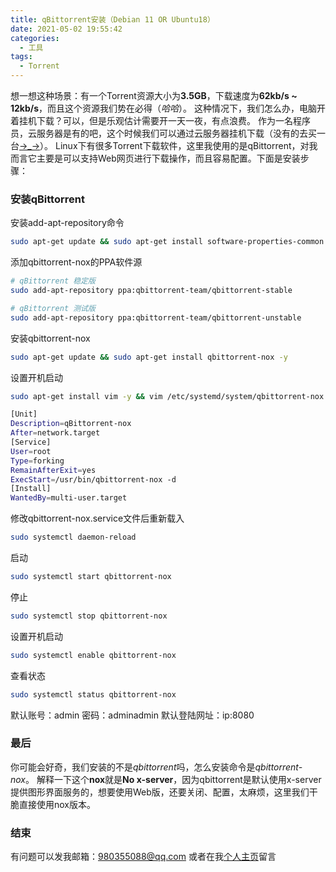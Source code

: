 ```yaml
---
title: qBittorrent安装（Debian 11 OR Ubuntu18）
date: 2021-05-02 19:55:42
categories:
  - 工具
tags: 
  - Torrent
---
```


想一想这种场景：有一个Torrent资源大小为**3.5GB**，下载速度为**62kb/s ~ 12kb/s**，而且这个资源我们势在必得（*哈哈*）。
这种情况下，我们怎么办，电脑开着挂机下载？可以，但是乐观估计需要开一天一夜，有点浪费。
作为一名程序员，云服务器是有的吧，这个时候我们可以通过云服务器挂机下载（没有的去买一台[→_→](https://cloud.tencent.com/act)）。
Linux下有很多Torrent下载软件，这里我使用的是qBittorrent，对我而言它主要是可以支持Web网页进行下载操作，而且容易配置。下面是安装步骤：

### 安装qBittorrent

安装add-apt-repository命令
``` bash
sudo apt-get update && sudo apt-get install software-properties-common -y
```

<!-- more -->

添加qbittorrent-nox的PPA软件源
``` bash
# qBittorrent 稳定版
sudo add-apt-repository ppa:qbittorrent-team/qbittorrent-stable

# qBittorrent 测试版
sudo add-apt-repository ppa:qbittorrent-team/qbittorrent-unstable
```

安装qbittorrent-nox
``` bash
sudo apt-get update && sudo apt-get install qbittorrent-nox -y
```

<!-- more -->

设置开机启动
``` bash
sudo apt-get install vim -y && vim /etc/systemd/system/qbittorrent-nox.service
```
``` bash
[Unit]
Description=qBittorrent-nox
After=network.target
[Service]
User=root
Type=forking
RemainAfterExit=yes
ExecStart=/usr/bin/qbittorrent-nox -d
[Install]
WantedBy=multi-user.target
```

修改qbittorrent-nox.service文件后重新载入
``` bash
sudo systemctl daemon-reload
```

启动
``` bash
sudo systemctl start qbittorrent-nox
```

停止
``` bash
sudo systemctl stop qbittorrent-nox
```

设置开机启动
``` bash
sudo systemctl enable qbittorrent-nox
```

查看状态
``` bash
sudo systemctl status qbittorrent-nox
```

默认账号：admin 密码：adminadmin
默认登陆网址：ip:8080

### 最后
你可能会好奇，我们安装的不是*qbittorrent*吗，怎么安装命令是*qbittorrent-nox*。
解释一下这个**nox**就是**No x-server**，因为qbittorrent是默认使用x-server提供图形界面服务的，想要使用Web版，还要关闭、配置，太麻烦，这里我们干脆直接使用nox版本。

### 结束
有问题可以发我邮箱：980355088@qq.com
或者在我[个人主页](https://cv.123123.store/message.html)留言
